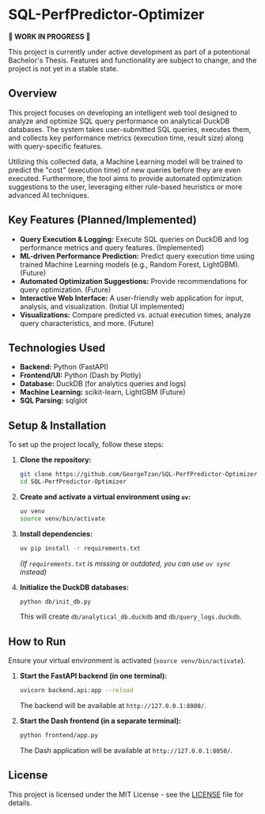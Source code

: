 # SQL-PerfPredictor-Optimizer

**🚧 WORK IN PROGRESS 🚧**

This project is currently under active development as part of a potentional Bachelor's Thesis. Features and functionality are subject to change, and the project is not yet in a stable state.

## Overview

This project focuses on developing an intelligent web tool designed to analyze and optimize SQL query performance on analytical DuckDB databases. The system takes user-submitted SQL queries, executes them, and collects key performance metrics (execution time, result size) along with query-specific features.

Utilizing this collected data, a Machine Learning model will be trained to predict the "cost" (execution time) of new queries before they are even executed. Furthermore, the tool aims to provide automated optimization suggestions to the user, leveraging either rule-based heuristics or more advanced AI techniques.

## Key Features (Planned/Implemented)

*   **Query Execution & Logging:** Execute SQL queries on DuckDB and log performance metrics and query features. (Implemented)
*   **ML-driven Performance Prediction:** Predict query execution time using trained Machine Learning models (e.g., Random Forest, LightGBM). (Future)
*   **Automated Optimization Suggestions:** Provide recommendations for query optimization. (Future)
*   **Interactive Web Interface:** A user-friendly web application for input, analysis, and visualization. (Initial UI implemented)
*   **Visualizations:** Compare predicted vs. actual execution times, analyze query characteristics, and more. (Future)

## Technologies Used

*   **Backend:** Python (FastAPI)
*   **Frontend/UI:** Python (Dash by Plotly)
*   **Database:** DuckDB (for analytics queries and logs)
*   **Machine Learning:** scikit-learn, LightGBM (Future)
*   **SQL Parsing:** sqlglot

## Setup & Installation

To set up the project locally, follow these steps:

1.  **Clone the repository:**
    ```bash
    git clone https://github.com/GeorgeTzan/SQL-PerfPredictor-Optimizer.git
    cd SQL-PerfPredictor-Optimizer
    ```
2.  **Create and activate a virtual environment using `uv`:**
    ```bash
    uv venv
    source venv/bin/activate
    ```
3.  **Install dependencies:**
    ```bash
    uv pip install -r requirements.txt
    ```
    *(If `requirements.txt` is missing or outdated, you can use `uv sync` instead)*

4.  **Initialize the DuckDB databases:**
    ```bash
    python db/init_db.py
    ```
    This will create `db/analytical_db.duckdb` and `db/query_logs.duckdb`.

## How to Run

Ensure your virtual environment is activated (`source venv/bin/activate`).

1.  **Start the FastAPI backend (in one terminal):**
    ```bash
    uvicorn backend.api:app --reload
    ```
    The backend will be available at `http://127.0.0.1:8000/`.

2.  **Start the Dash frontend (in a separate terminal):**
    ```bash
    python frontend/app.py
    ```
    The Dash application will be available at `http://127.0.0.1:8050/`.


## License

This project is licensed under the MIT License - see the [LICENSE](LICENSE) file for details.